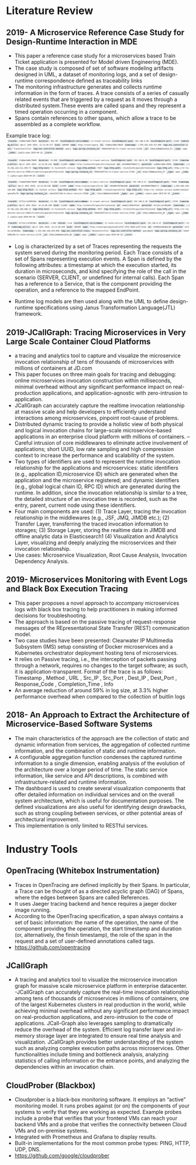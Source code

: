 # Literature Review

## 2019- A Microservice Reference Case Study for Design-Runtime Interaction in MDE

- This paper a reference case study for a microservices based Train Ticket application is presented for Model driven Engineering (MDE).
- The case study is composed of set of software modeling artifacts designed in UML, a dataset of monitoring logs, and a set of design-runtime correspondence defined as traceability links
- The monitoring infrastructure generates and collects runtime information in the form of traces. A trace consists of a series of casually related events that are triggered by a request as it moves through a distributed system.These events are called spans and they represent a timed operation occurring in a component.
- Spans contain references to other spans, which allow a trace to be assembled as a complete workflow.

Example trace log:
![alt text](https://github.com/nguyensjsu/cmpe295-tracer/blob/master/journals/images/2019_A%20Microservice%20Reference%20Case%20Study%20for%20Design%20Runtime%20Interaction%20in%20MDE_tracelog.jpg)

- Log is characterized by a set of Traces representing the requests the system served during the monitoring period. Each Trace consists of a set of Spans representing execution events. A Span is defined by the following attributes: a timestamp at which the execution started, its duration in microseconds, and kind specifying the role of the call in the scenario (SERVER, CLIENT, or undefined for internal calls). Each Span has a reference to a Service, that is the component providing the operation, and a reference to the mapped EndPoint.

- Runtime log models are then used along with the UML to define design-runtime specifications using Janus Transformation Language(JTL) framework.


## 2019-JCallGraph: Tracing Microservices in Very Large Scale Container Cloud Platforms
- a tracing and analytics tool to capture and visualize the microservice invocation relationship of tens of thousands of microservices with millions of containers at JD.com
- This paper focuses on three main goals for tracing and debugging: online microservices invocation construction within milliseconds, minimal overhead without any significant performance impact on real-production applications, and application-agnostic with zero-intrusion to application.
- JCallGraph can accurately capture the realtime invocation relationship at massive scale and help developers to efficiently
understand interactions among microservices, pinpoint root-cause of problems.
- Distributed dynamic tracing to provide a holistic view of both physical and logical invocation chains for large-scale microservice-based applications in an enterprise cloud platform with millions of containers.
– Careful intrusion of core middlewares to eliminate active involvement of applications; short UUID, low rate sampling and high compression context to increase the performance and scalability of the system.
- Two types of identifiers are used to represent the runtime invocation relationship for the applications and microservices: static identifiers (e.g., application ID,microservice ID) which are generated when the application and the microservice registered; and dynamic identifiers (e.g., global logical chain ID, RPC ID) which are generated during the runtime. In addition, since the invocation relationship is similar to a tree, the detailed structure of an invocation tree is recorded, such as the entry, parent, current node using these identifiers.
- Four main components are used: (1) Trace Layer, tracing the invocation relationship in the middlewares (e.g., JSF, JMQ, JIMDB etc.); (2) Transfer Layer, transferring the traced invocation information to storages; (3) Storage Layer, storing the realtime data in JIMDB and offline analytic data in Elasticsearch1 (4) Visualization and Analytics Layer, visualizing and deeply analyzing the microservices and their invocation relationship.
- Use cases: Microservice Visualization, Root Cause Analysis, Invocation Dependency Analysis.

## 2019- Microservices Monitoring with Event Logs and Black Box Execution Tracing
- This paper proposes a novel approach to accompany microservices logs with black box tracing to help practitioners in making informed decisions for troubleshooting.
- The approach is based on the passive tracing of request-response messages of the REpresentational State Transfer (REST) communication model.
- Two case studies have been presented: Clearwater IP Multimedia Subsystem (IMS) setup consisting of Docker microservices and a Kubernetes orchestrator deployment hosting tens of microservices.
- It relies on Passive tracing, i.e., the interception of packets passing through a network, requires no changes to the target software; as such, it is application-transparent. Format of the trace is as follows:
Timestamp , Method , URL , Src_IP , Src_Port , Dest_IP , Dest_Port , Response_Code , Completion_Time , Info
- An average reduction of around 59% in log size, at 3.3% higher performance overhead when compared to the collection of buitlin logs

## 2018- An Approach to Extract the Architecture of Microservice-Based Software Systems
- The main characteristics of the approach are the collection of static and dynamic information from services, the aggregation of collected runtime information, and the combination of static and runtime information.
- A configurable aggregation function condenses the captured runtime information to a single dimension, enabling analysis of the evolution of the architecture over a longer period of time. The static service information, like service and API descriptions, is combined with infrastructure-related and runtime information.
- The dashboard is used to create several visualization components that offer detailed information on individual services and on the overall system architecture, which is useful for documentation purposes. The defined visualizations are also useful for identifying design drawbacks, such as strong coupling between services, or other potential areas of architectural improvement.
- This implementation is only limited to RESTful services.



# Industry Tools

## OpenTracing (Whitebox Instrumentation)
- Traces in OpenTracing are defined implicitly by their Spans. In particular, a Trace can be thought of as a directed acyclic graph (DAG) of Spans, where the edges between Spans are called References.
- It uses Jaeger tracing backend and hence requires a jaeger docker image running.
- According to the OpenTracing specification, a span always contains a set of basic information: the name of the operation, the name of the component providing the operation, the start timestamp and duration (or, alternatively, the finish timestamp), the role of the span in the request and a set of user-defined annotations called tags.
- https://github.com/opentracing

## JCallGraph
- A tracing and analytics tool to visualize the microservice invocation graph for massive scale microservice platform in enterprise datacenter.
-JCallGraph can accurately capture the real-time invocation relationship among tens of thousands of microservices in millions of containers, one of the largest Kubernetes clusters in real production in the world, while achieving minimal overhead without any significant performance impact on real-production applications, and zero-intrusion to the code of applications.
JCall-Graph also leverages sampling to dramatically reduce the overhead of the system. Efficient log transfer layer and in-memory storage layer are integrated to ensure real time analysis and visualization. JCallGraph provides better understanding of the system such as analyzing complex execution paths across microservices. Other functionalities include timing and bottleneck analysis, analyzing statistics of calling information or the entrance points, and analyzing the dependencies within an invocation chain.

## CloudProber (Blackbox)
- Cloudprober is a black-box monitoring software. It employs an “active” monitoring model. It runs probes against (or on) the components of your systems to verify that they are working as expected. Example probes include a probe that verifies that your frontend VMs can reach your backend VMs and a probe that verifies the connectivity between Cloud VMs and on-premise systems.
- Integrated with Prometheus and Grafana to display results.
- Built-in implementations for the most common probe types: PING, HTTP, UDP, DNS.
- https://github.com/google/cloudprober

